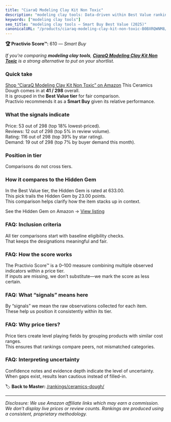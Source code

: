```yaml
---
title: "CiaraQ Modeling Clay Kit Non Toxic"
description: "modeling clay tools: Data-driven within Best Value ranking using the Practivio Score™. Positioned by quality, value, demand, findability, momentum."
keywords: ["modeling clay tools"]
seo_title: "modeling clay tools — Smart Buy Best Value (2025)"
canonicalURL: "/products/ciaraq-modeling-clay-kit-non-toxic-B0BXRQWNM8/"
---
```


**🏆 Practivio Score™:** 610 — _Smart Buy_


*If you're comparing **modeling clay tools**, **[CiaraQ Modeling Clay Kit Non Toxic](https://www.amazon.com/dp/B0BXRQWNM8?tag=practivio-20)** is a strong alternative to put on your shortlist.*
### Quick take
[Shop “CiaraQ Modeling Clay Kit Non Toxic” on Amazon](https://www.amazon.com/dp/B0BXRQWNM8?tag=practivio-20)
This Ceramics Dough comes in at **41 / 298** overall.  
It is grouped in the **Best Value tier** for fair comparison.  
Practivio recommends it as a **Smart Buy** given its relative performance.

### What the signals indicate
Price: 53 out of 298 (top 18% lowest-priced).  
Reviews: 12 out of 298 (top 5% in review volume).  
Rating: 116 out of 298 (top 39% by star rating).  
Demand: 19 out of 298 (top 7% by buyer demand this month).

### Position in tier
Comparisons do not cross tiers.

### How it compares to the Hidden Gem
In the Best Value tier, the Hidden Gem is rated at 633.00.  
This pick trails the Hidden Gem by 23.00 points.  
This comparison helps clarify how the item stacks up in context.  

See the Hidden Gem on Amazon → [View listing](https://www.amazon.com/dp/B001HZJNE6?tag=practivio-20)

### FAQ: Inclusion criteria
All tier comparisons start with baseline eligibility checks.  
That keeps the designations meaningful and fair.

### FAQ: How the score works
The Practivio Score™ is a 0–100 measure combining multiple observed indicators within a price tier.  
If inputs are missing, we don’t substitute—we mark the score as less certain.

### FAQ: What “signals” means here
By “signals” we mean the raw observations collected for each item.  
These help us position it consistently within its tier.

### FAQ: Why price tiers?
Price tiers create level playing fields by grouping products with similar cost ranges.  
This ensures that rankings compare peers, not mismatched categories.

### FAQ: Interpreting uncertainty
Confidence notes and evidence depth indicate the level of uncertainty.  
When gaps exist, results lean cautious instead of filled-in.


🏷️ **Back to Master:** [/rankings/ceramics-dough/](/rankings/ceramics-dough/)

---
_Disclosure: We use Amazon affiliate links which may earn a commission. We don’t display live prices or review counts. Rankings are produced using a consistent, proprietary methodology._
